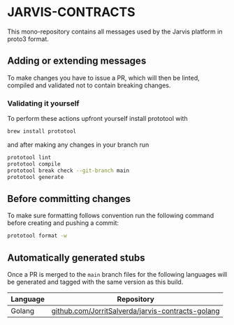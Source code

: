 # JARVIS-CONTRACTS

This mono-repository contains all messages used by the Jarvis platform in proto3 format.

## Adding or extending messages

To make changes you have to issue a PR, which will then be linted, compiled and validated not to contain breaking changes. 

### Validating it yourself

To perform these actions upfront yourself install prototool with

```bash
brew install prototool
```

and after making any changes in your branch run

```bash
prototool lint
prototool compile
prototool break check --git-branch main
prototool generate
```

## Before committing changes

To make sure formatting follows convention run the following command before creating and pushing a commit:

```bash
prototool format -w
```

## Automatically generated stubs

Once a PR is merged to the `main` branch files for the following languages will be generated and tagged with the same version as this build.

| Language    | Repository                                                                                                 |
| ----------- | ---------------------------------------------------------------------------------------------------------- |
| Golang      | [github.com/JorritSalverda/jarvis-contracts-golang](https://github.com/JorritSalverda/jarvis-contracts-golang) |
